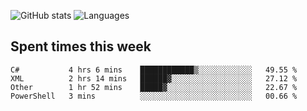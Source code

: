 ![GitHub stats](https://github-readme-stats.vercel.app/api?username=emipa606&theme=github_dark&show_icons=true) 
![Languages](https://github-readme-stats.vercel.app/api/top-langs/?username=emipa606&theme=github_dark&layout=compact)

## Spent times this week
<!--START_SECTION:waka-->
```text
C#           4 hrs 6 mins    ████████████▒░░░░░░░░░░░░   49.55 % 
XML          2 hrs 14 mins   ██████▓░░░░░░░░░░░░░░░░░░   27.12 % 
Other        1 hr 52 mins    █████▓░░░░░░░░░░░░░░░░░░░   22.67 % 
PowerShell   3 mins          ░░░░░░░░░░░░░░░░░░░░░░░░░   00.66 % 
```
<!--END_SECTION:waka-->
